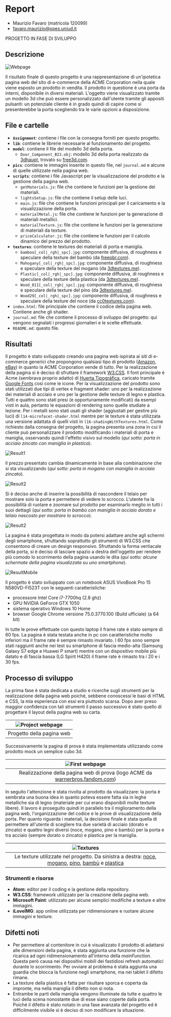 # Report

- Maurizio Favaro (matricola 120099)
- favaro.maurizio@spes.uniud.it

PROGETTO IN FASE DI SVILUPPO

## Descrizione

 ![Webpage](pics/pagina_intera.png)

 Il risultato finale di questo progetto è una rappresentazione di un'ipotetica pagina web del sito di e-commerce della ACME Corporation nella quale viene esposto un prodotto in vendita. Il prodotto in questione è una porta da interni, disponibile in diversi materiali. L'oggetto viene visualizzato tramite un modello 3d che può essere personalizzato dall'utente tramite gli appositi pulsanti: un potenziale cliente è in grado quindi di capire come si presenterebbe la porta scegliendo tra le varie opzioni a disposizione.

## File e cartelle

* **`Assignment`**: contiene i file con la consegna forniti per questo progetto.
* **`lib`**: contiene le librerie necessarie al funzionamento del progetto.
* **`model`**: contiene il file del modello 3d della porta.
  * `Door_Component_BI3.obj`: modello 3d della porta realizzato da [3dhaupt](https://free3d.com/it/user/3dhaupt), trovato su [free3d.com](https://free3d.com/it/3d-model/room-door-94798.html).
* **`pics`**: contiene le immagini inserite in questo file, nel `journal.md` e alcune di quelle utilizzate nella pagina web.
* **`scripts`**: contiene i file Javascript per la visualizzazione del prodotto e la gestione della pagina web.
  * `getMaterials.js`: file che contiene le funzioni per la gestione dei materiali.
  * `lightsSetup.js`: file che contiene il setup delle luci.
  * `main.js`: file che contiene le funzioni principali per il caricamento e la visualizzazione della porta.
  * `materialMetal.js`: file che contiene le funzioni per la generazione di materiali metallici.
  * `materialTexture.js`: file che contiene le funzioni per la generazione di materiali da texture.
  * `priceCalculator.js`: file che contiene le funzioni per il calcolo dinamico del prezzo del prodotto.
* **`textures`**: contiene le textures dei materiali di porta e maniglia.
  * `bamboo[_col|_rgh|_spc].jpg`: componente diffusiva, di roughness e speculare della texture del bambù (da [freepbr.com](https://freepbr.com/materials/bamboo-wood-pbr-material/)).
  * `Mahogany[_col|_rgh|_spc].jpg`: componente diffusiva, di roughness e speculare della texture del mogano (da [3dtextures.me](https://3dtextures.me/2018/12/27/wood-009-mahogany/)).
  * `Plastic[_col|_rgh|_spc].jpg`: componente diffusiva, di roughness e speculare della texture della plastica (da [3dtextures.me](https://3dtextures.me/2018/03/26/plastic-001-w-speckles-and-fingerprints/)).
  * `Wood_011[_col|_rgh|_spc].jpg`: componente diffusiva, di roughness e speculare della texture del pino (da [3dtextures.me](https://3dtextures.me/2019/01/10/wood-011a/)).
  * `Wood29[_col|_rgh|_spc].jpg`: componente diffusiva, di roughness e speculare della texture del noce (da [cc0textures.com](https://www.cc0textures.com/view.php?tex=Wood29)).
* `index.html`: file principale che contiene il codice della pagina web. Contiene anche gli shader.
* `journal.md`: file che contiene il processo di sviluppo del progetto: qui vengono segnalati i progressi giornalieri e le scelte effettuate.
* `README.md`: questo file.

## Risultati

Il progetto è stato sviluppato creando una pagina web ispirata ai siti di e-commerce generici che propongono qualsiasi tipo di prodotto ([Amazon](https://www.amazon.it/), [eBay](https://www.ebay.it/)) in quanto la ACME Corporation vende di tutto. Per la realizzazione della pagina si è deciso di sfruttare il framework [W3.CSS](https://www.w3schools.com/w3css/). Il font principale è Acme (sembrava proprio adatto) di [Huerta Tipográfica](https://huertatipografica.com/en), caricato tramite [Google Fonts](https://fonts.google.com/specimen/Acme) così come le icone. Per la visualizzazione del prodotto sono stati utilizzati due tipi di vertex e fragment shader: uno per la realizzazione dei materiali di acciaio e uno per la gestione delle texture di legno e plastica. Tutti e quattro sono stati presi (e opportunamente modificati) da esempi visti in aula, pertanto le equazioni di rendering sono quelle studiate a lezione. Per i metalli sono stati usati gli shader (aggiustati per gestire più luci) di `l14-microfacet-shader.html` mentre per le texture è stata utilizzata una versione adattata di quelli visti in `l16-shadingWithTextures.html`. Come richiesto dalla consegna del progetto, la pagina presenta una zona in cui il cliente può personalizzare il prodotto modificando i materiali di porta e maniglia, osservando quindi l'effetto visivo sul modello (*qui sotto: porta in acciaio zincato con maniglia in plastica*).

![Result1](pics/porta_zincata.png)

Il prezzo presentato cambia dinamicamente in base alla combinazione che si sta visualizzando (*qui sotto: porta in mogano con maniglia in acciaio zincato*).

![Result2](pics/porta_mogano.png)

Si è deciso anche di inserire la possibilità di nascondere il telaio per mostrare solo la porta e permettere di vedere lo scrocco. L'utente ha la possibilità di ruotare e zoomare sul prodotto per esaminarlo meglio in tutti i suoi dettagli (*qui sotto: porta in bambù con maniglia in acciaio dorato e telaio nascosto per mostrare lo scrocco*).

![Result2](pics/porta_bamboo.png)

La pagina è stata progettata in modo da potersi adattare anche agli schermi degli smartphone, sfruttando soprattutto gli strumenti di W3.CSS che consentono di creare un design responsivo. Sfruttando la forma vertiacale della porta, si è deciso di lasciare spazio a destra dell'oggetto per rendere più comodo lo scorrimento della pagina usando le dita (*qui sotto: alcune schermate della pagina visualizzata su uno smartphone*).

![ResultMobile](pics/pagina_mobile.png)

Il progetto è stato sviluppato con un notebook ASUS VivoBook Pro 15 N580VD-FI523T con le seguenti caratteristiche:
- processore Intel Core i7-7700hq (2.8 ghz)
- GPU NVIDIA GeForce GTX 1050
- sistema operativo Windows 10 Home
- browser Google Chrome versione 75.0.3770.100 (Build ufficiale) (a 64 bit)

In tutte le prove effettuate con questo laptop il frame rate è stato sempre di 60 fps. La pagina è stata testata anche in pc con caratteristiche molto inferiori ma il frame rate è sempre rimasto invariato. I 60 fps sono sempre stati raggiunti anche nei test su smartphone di fascia medio-alta (Samsung Galaxy S7 edge e Huawei P smart) mentre con un dispositivo mobile più datato e di fascia bassa (LG Spirit H420) il frame rate è rimasto tra i 20 e i 30 fps.

## Processo di sviluppo

La prima fase è stata dedicata a studio e ricerche sugli strumenti per la realizzazione della pagina web poiché, sebbene conoscessi le basi di HTML e CSS, la mia esperienza con essi era piuttosto scarsa. Dopo aver preso maggior confidenza con tali strumenti il passo successivo è stato quello di progettare il layout della pagina web su carta.

| ![Project webpage](pics/progetto_paginaweb.jpg) |
| :---------------------------------------------: |
| Progetto della pagina web |

Successivamente la pagina di prova è stata implementata utilizzando come prodotto mock un semplice cubo 3d.

| ![First webpage](pics/pagina_prova.png) |
| :-------------------------------------: |
| Realizzazione della pagina web di prova (logo ACME da [warnerbros.fandom.com](https://warnerbros.fandom.com/wiki/ACME_Corporation?file=Acme-corp.png)) |

In seguito l'attenzione è stata rivolta al prodotto da visualizzare: la porta è sembrata una buona idea in quanto poteva essere fatta sia in leghe metalliche sia di legno (materiale per cui erano disponibili molte texture libere). Il lavoro è proseguito quindi in parallelo tra il miglioramento della pagina web, l'organizzazione del codice e le prove di visualizzazione della porta. Per quanto riguarda i materiali, la decisione finale è stata quella di permettere all'utente di scegliere tra due varietà di acciaio (dorato e zincato) e quattro legni diversi (noce, mogano, pino e bambù) per la porta e tra acciaio (sempre dorato o zincato) e plastica per la maniglia.

| ![Textures](pics/textures.png) |
| :----------------------------: |
| Le texture utilizzate nel progetto. Da sinistra a destra: [noce](https://www.cc0textures.com/view.php?tex=Wood29), [mogano](https://3dtextures.me/2018/12/27/wood-009-mahogany/), [pino](https://3dtextures.me/2019/01/10/wood-011a/), [bambù](https://freepbr.com/materials/bamboo-wood-pbr-material/) e [plastica](https://3dtextures.me/2018/03/26/plastic-001-w-speckles-and-fingerprints/)|

### Strumenti e risorse

* **Atom**: editor per il coding e la gestione della repository.
* **W3.CSS**: framework utilizzato per la creazione della pagina web.
* **Microsoft Paint**: utilizzato per alcune semplici modifiche a texture e altre immagini.
* **iLoveIMG**: app online utilizzata per ridimensionare e ruotare alcune immagini e texture.

## Difetti noti

* Per permettere al contenitore in cui è visualizzato il prodotto di adattarsi alle dimensioni della pagina, è stata aggiunta una funzione che la ricarica ad ogni ridimensionamento all'interno della *mainFunction*. Questa però causa nei dispositivi mobili dei fastidiosi refresh automatici durante lo scorrimento. Per ovviare al problema è stata aggiunta una guardia che blocca la funzione negli smartphone, ma nei tablet il difetto rimane.
* La texture della plastica è fatta per risultare sporca e coperta da impronte, ma nella maniglia il difetto non si nota.
* Entrambe le parti della maniglia vengono illuminate da tutte e quattro le luci della scena nonostante due di esse siano coperte dalla porta. Poiché il difetto è stato notato in una fase avanzata del progetto ed è difficilmente visibile si è deciso di non modificare la situazione.
